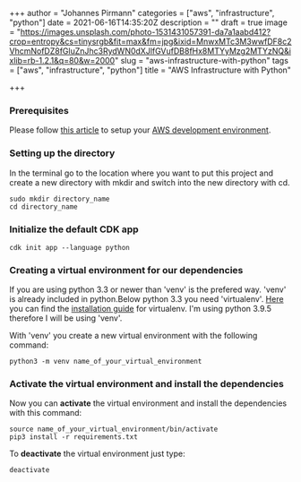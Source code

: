 +++
author = "Johannes Pirmann"
categories = ["aws", "infrastructure", "python"]
date = 2021-06-16T14:35:20Z
description = ""
draft = true
image = "https://images.unsplash.com/photo-1531431057391-da7a1aabd412?crop=entropy&cs=tinysrgb&fit=max&fm=jpg&ixid=MnwxMTc3M3wwfDF8c2VhcmNofDZ8fGluZnJhc3RydWN0dXJlfGVufDB8fHx8MTYyMzg2MTYzNQ&ixlib=rb-1.2.1&q=80&w=2000"
slug = "aws-infrastructure-with-python"
tags = ["aws", "infrastructure", "python"]
title = "AWS Infrastructure with Python"

+++


### Prerequisites

Please follow [this article](__GHOST_URL__/configure-your-aws-development-environment/) to setup your [AWS development environment](__GHOST_URL__/configure-your-aws-development-environment/).

### Setting up the directory

In the terminal go to the location where you want to put this project and create a new directory with mkdir and switch into the new directory with cd.

```shell
sudo mkdir directory_name
cd directory_name
```

### Initialize the default CDK app

```shell
cdk init app --language python
```

### Creating a virtual environment for our dependencies

If you are using python 3.3 or newer than 'venv' is the prefered way. 'venv' is already included in python.Below python 3.3 you need 'virtualenv'. [Here](https://virtualenv.pypa.io/en/latest/installation.html) you can find the [installation guide](https://virtualenv.pypa.io/en/latest/installation.html) for virtualenv. I'm using python 3.9.5 therefore I will be using 'venv'.

With 'venv' you create a new virtual environment with the following command:

```shell
python3 -m venv name_of_your_virtual_environment
```

### Activate the virtual environment and install the dependencies

Now you can **activate** the virtual environment and install the dependencies with this command:

```shell
source name_of_your_virtual_environment/bin/activate
pip3 install -r requirements.txt

```

To **deactivate** the virtual environment just type:

```shell
deactivate
```



